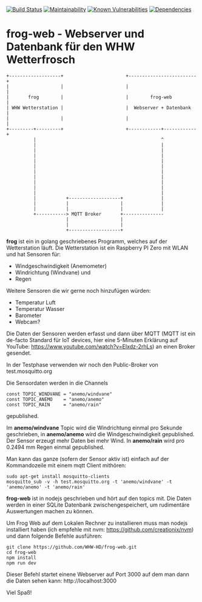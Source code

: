 [![Build Status](https://travis-ci.org/WHW-HD/frog-web.svg?branch=master)](https://travis-ci.org/WHW-HD/frog-web)
[![Maintainability](https://api.codeclimate.com/v1/badges/77fd1061c8d28af970e7/maintainability)](https://codeclimate.com/github/WHW-HD/frog-web/maintainability)
[![Known Vulnerabilities](https://snyk.io/test/github/WHW-HD/frog-web/badge.svg)](https://snyk.io/test/github/WHW-HD/frog-web)
[![Dependencies](https://david-dm.org/WHW-HD/frog-web.svg)](https://david-dm.org/WHW-HD/frog-web.svg)

# frog-web - Webserver und Datenbank für den WHW Wetterfrosch

~~~~
+-------------------+                       +-------------------------+
|                   |                       |                         |
|       frog        |                       |        frog-web         |
| WHW Wetterstation |                       |  Webserver + Datenbank  |
|                   |                       |                         |
+---------+---------+                       +------------+------------+
          |                                              ^
          |                                              |
          |                                              |
          |                                              |
          |                                              |
          |                                              |
          |                                              |
          |                                              |
          |                                              |
          |                                              |
          |                                              |
          |           +-------------------+              |
          |           |                   |              |
          |           |                   |              |
          +-----------> MQTT Broker       +---------------
                      |                   |
                      |                   |
                      +-------------------+
~~~~

__frog__ ist ein in golang geschriebenes Programm, welches auf der Wetterstation läuft. Die Wetterstation ist ein 
Raspberry PI Zero mit WLAN und hat Sensoren für:

 - Windgeschwindigkeit (Anemometer)
 - Windrichtung (Windvane) und
 - Regen
 
 Weitere Sensoren die wir gerne noch hinzufügen würden:
 
 - Temperatur Luft
 - Temperatur Wasser
 - Barometer
 - Webcam?
 
 Die Daten der Sensoren werden erfasst und dann über MQTT (MQTT ist ein de-facto Standard für IoT devices,
 hier eine 5-Minuten Erklärung auf YouTube: https://www.youtube.com/watch?v=EIxdz-2rhLs) an einen Broker gesendet.
 
 In der Testphase verwenden wir noch den Public-Broker von test.mosquitto.org
 
 Die Sensordaten werden in die Channels 
 
~~~
const TOPIC_WINDVANE = "anemo/windvane"
const TOPIC_ANEMO    = "anemo/anemo"
const TOPIC_RAIN     = "anemo/rain"
~~~

gepublished.

Im __anemo/windvane__ Topic wird die Windrichtung einmal pro Sekunde geschrieben, in __anemo/anemo__ wird die 
Windgeschwindigkeit gepublished. Der Sensor erzeugt mehr Daten bei mehr Wind. In __anemo/rain__ wird pro 0.2494 mm 
Regen einmal gepublished.

Man kann das ganze (sofern der Sensor aktiv ist) einfach auf der Kommandozeile mit einem mqtt Client mithören:

~~~
sudo apt-get install mosquitto-clients
mosquitto_sub -v -h test.mosquitto.org -t 'anemo/windvane' -t 'anemo/anemo' -t 'anemo/rain'
~~~

__frog-web__ ist in nodejs geschrieben und hört auf den topics mit. Die Daten werden in einer SQLite Datenbank 
zwischengespeichert, um rudimentäre Auswertungen machen zu können.

Um Frog Web auf dem Lokalen Rechner zu installieren muss man nodejs installiert haben (ich empfehle mit nvm: 
https://github.com/creationix/nvm) und dann folgende Befehle ausführen:

~~~
git clone https://github.com/WHW-HD/frog-web.git
cd frog-web
npm install
npm run dev
~~~

Dieser Befehl startet einene Webserver auf Port 3000 auf dem man dann die Daten sehen kann: http://localhost:3000

Viel Spaß!
 

